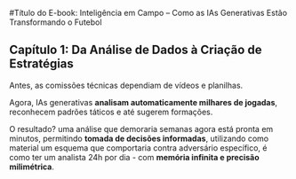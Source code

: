 #Título do E-book: Inteligência em Campo – Como as IAs Generativas Estão Transformando o Futebol

## Capítulo 1: Da Análise de Dados à Criação de Estratégias

Antes, as comissões técnicas dependiam de vídeos e planilhas.


Agora, IAs generativas **analisam 
automaticamente milhares de jogadas**,
reconhecem padrões táticos e até
sugerem formações.

O resultado? uma
análise que demoraria semanas agora
está pronta em minutos, permitindo
**tomada de decisões informadas**,
utilizando como material um esquema
que comportaria contra adversário 
específico, é como ter um analista 24h
por dia - com **memória infinita e
precisão milimétrica**.
